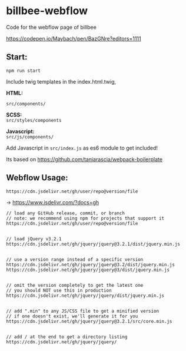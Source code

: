 # billbee-webflow
Code for the webflow page of billbee

https://codepen.io/Maybach/pen/BazGNre?editors=1111

## Start:
```
npm run start
```

Include twig templates in the index.html.twig,
 
 **HTML:**  
  
 `src/components/`
 
 **SCSS:**  
 `src/styles/components`
 
 **Javascript:**  
 `src/js/components/`
 
 Add Javascript in `src/index.js` as es6 module to get included! 


Its based on https://github.com/taniarascia/webpack-boilerplate 


## Webflow Usage:

`https://cdn.jsdelivr.net/gh/user/repo@version/file`

→ https://www.jsdelivr.com/?docs=gh

```
// load any GitHub release, commit, or branch
// note: we recommend using npm for projects that support it
https://cdn.jsdelivr.net/gh/user/repo@version/file


// load jQuery v3.2.1
https://cdn.jsdelivr.net/gh/jquery/jquery@3.2.1/dist/jquery.min.js


// use a version range instead of a specific version
https://cdn.jsdelivr.net/gh/jquery/jquery@3.2/dist/jquery.min.js
https://cdn.jsdelivr.net/gh/jquery/jquery@3/dist/jquery.min.js


// omit the version completely to get the latest one
// you should NOT use this in production
https://cdn.jsdelivr.net/gh/jquery/jquery/dist/jquery.min.js


// add ".min" to any JS/CSS file to get a minified version
// if one doesn't exist, we'll generate it for you
https://cdn.jsdelivr.net/gh/jquery/jquery@3.2.1/src/core.min.js


// add / at the end to get a directory listing
https://cdn.jsdelivr.net/gh/jquery/jquery/
```
